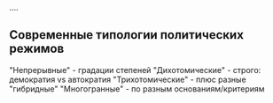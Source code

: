 ....
## Современные типологии политических режимов
"Непрерывные" - градации степеней 
"Дихотомические" - строго: демократия vs автократия 
"Трихотомические" - плюс разные "гибридные"
"Многогранные" - по разным основаниям/критериям
